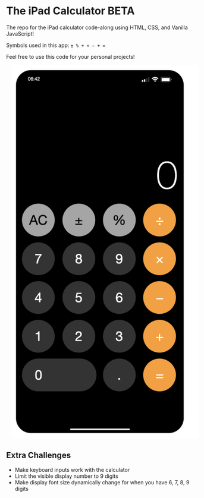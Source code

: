 # The iPad Calculator BETA

The repo for the iPad calculator code-along using HTML, CSS, and Vanilla JavaScript!

Symbols used in this app: `± % ÷ × − + =`

Feel free to use this code for your personal projects!
 
<img src="iphone.png" alt="iphone calculator" style="margin-left: 15px;" />

## Extra Challenges

- Make keyboard inputs work with the calculator
- Limit the visible display number to 9 digits
- Make display font size dynamically change for when you have 6, 7, 8, 9 digits
